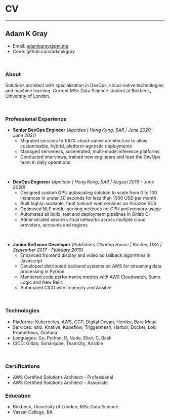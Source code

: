 # CV

---

## Adam K Gray
- Email: adamkgray@pm.me
- Code: github.com/adamkgray

<br />

### About

Solutions architect with specialisation in DevOps, cloud-native technologies and machine learning. Current MSc Data Science student at Birkbeck, University of London.

<br />

### Professional Experience

- **Senior DevOps Engineer** _(Apoidea | Hong Kong, SAR | June 2020 - June 2021)_
    - Migrated services to 100% cloud-native architecture to allow customisable, hybrid, platform-agnostic deployments
    - Managed serverless, accelerated, multi-model inference platforms
    - Conducted interviews, trained new engineers and lead the DevOps team in daily operations

<br />

- **DevOps Engineer** _(Apoidea | Hong Kong, SAR | August 2019 - June 2020)_
    - Designed custom GPU autoscaling solution to scale from 0 to 100 instances in under 30 seconds for less than 1000 USD per month
    - Built highly-available, fault tolerant web services on Amazon ECS
    - Optimised NLP model serving methods for CPU and memory usage
    - Automated all build, test and deployment pipelines in Gitlab CI
    - Administrated secure virtual networks across multiple cloud providers, accounts and regions 

<br />

- **Junior Software Developer** _(Publishers Clearing House | Boston, USA | September 2017 - February 2019)_
    - Enhanced frontend display and video ad fallback algorithms in Javascript
    - Developed distributed backend systems on AWS for streaming data processing in Python
    - Monitored code performance metrics with AWS Cloudwatch, Sumo Logic and New Relic
    - Automated CICD with Teamcity and Ansible

<br />

### Technologies
- Platforms: Kubernetes, AWS, GCP, Digital Ocean, Heroku, Bare Metal
- Services: Istio, Knative, Kubeflow, Triggermesh, Harbor, Docker, Loki, Prometheus, Grafana
- Languages: Go, Python, R, Node, Elixir, C, Bash
- CICD: Gitlab, Sonarqube, Teamcity, Ansible

<br />

### Certifications
- AWS Certified Solutions Architect - Professional
- AWS Certified Solutions Architect - Associate

### Education
- Birkbeck, University of London, MSc Data Science
- Vassar College, BA